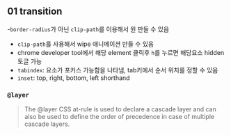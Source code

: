 ## 01 transition

-`border-radius`가 아닌 `clip-path`를 이용해서 원 만들 수 있음

- `clip-path`를 사용해서 wipe 애니메이션 만들 수 있음
- chrome developer tool에서 해당 element 클릭후 `h`를 누르면 해당요소 hidden 토글 가능
- `tabindex`: 요소가 포커스 가능함을 나타냄, tab키에서 순서 위치를 정할 수 있음
- `inset`: top, right, bottom, left shorthand

### `@layer`

> The @layer CSS at-rule is used to declare a cascade layer and can also be used to define the order of precedence in case of multiple cascade layers.
